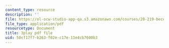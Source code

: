 ```yaml
---
content_type: resource
description: ''
file: https://ol-ocw-studio-app-qa.s3.amazonaws.com/courses/20-219-becoming-the-next-bill-nye-writing-and-hosting-the-educational-show-january-iap-2015/50cf17f7b263f02ec17e11e4cb7600b3_kQnA60blp6o.pdf
file_type: application/pdf
resourcetype: Document
title: 3play pdf file
uid: 50cf17f7-b263-f02e-c17e-11e4cb7600b3
---
```


